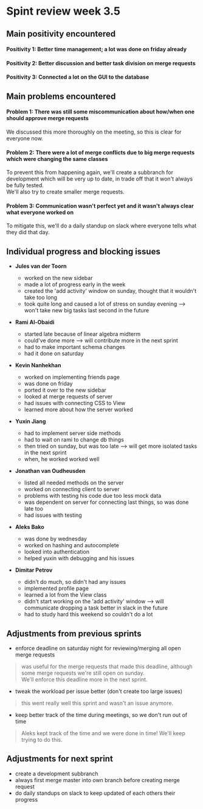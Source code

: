 # Spint review week 3.5

## Main positivity encountered
#### Positivity 1: Better time management; a lot was done on friday already

#### Positivity 2: Better discussion and better task division on merge requests

#### Positivity 3: Connected a lot on the GUI to the database

## Main problems encountered
#### Problem 1: There was still some miscommunication about how/when one should approve merge requests
We discussed this more thoroughly on the meeting, so this is clear for everyone now.

#### Problem 2: There were a lot of merge conflicts due to big merge requests which were changing the same classes
To prevent this from happening again, we'll create a subbranch for development which will be very up to date,
 in trade off that it won't always be fully tested.  
We'll also try to create smaller merge requests.

#### Problem 3: Communication wasn't perfect yet and it wasn't always clear what everyone worked on
To mitigate this, we'll do a daily standup on slack where everyone tells what they did that day.

## Individual progress and blocking issues
* **Jules van der Toorn**  
    * worked on the new sidebar
    * made a lot of progress early in the week
    * created the 'add activity' window on sunday, thought that it wouldn't take too long
    * took quite long and caused a lot of stress on sunday evening --> won't take new big tasks last second in the future
    
* **Rami Al-Obaidi**  
    * started late because of linear algebra midterm
    * could've done more --> will contribute more in the next sprint
    * had to make important schema changes
    * had it done on saturday
    
* **Kevin Nanhekhan**  
    * worked on implementing friends page
    * was done on friday
    * ported it over to the new sidebar
    * looked at merge requests of server
    * had issues with connecting CSS to View
    * learned more about how the server worked
    
* **Yuxin Jiang**  
    * had to implement server side methods
    * had to wait on rami to change db things
    * then tried on sunday, but was too late --> will get more isolated tasks in the next sprint
    * when, he worked worked well

* **Jonathan van Oudheusden**  
    * listed all needed methods on the server
    * worked on connecting client to server
    * problems with testing his code due too less mock data
    * was dependent on server for connecting last things, so was done late too
    * had issues with testing

* **Aleks Bako** 
    * was done by wednesday
    * worked on hashing and autocomplete
    * looked into authentication
    * helped yuxin with debugging and his issues

* **Dimitar Petrov**  
    * didn't do much, so didn't had any issues
    * implemented profile page
    * learned a lot from the View class
    * didn't start working on the 'add activity' window --> will communicate dropping a task better in slack in the future
    * had to study hard this weekend so couldn't do a lot
    
## Adjustments from previous sprints  
* enforce deadline on saturday night for reviewing/merging all open merge requests
> was useful for the merge requests that made this deadline, although some merge requests we're still open on sunday.  
We'll enforce this deadline more in the next sprint.
* tweak the workload per issue better (don't create too large issues)
> this went really well this sprint and wasn't an issue anymore.
* keep better track of the time during meetings, so we don't run out of time
> Aleks kept track of the time and we were done in time! We'll keep trying to do this.

## Adjustments for next sprint
* create a development subbranch
* always first merge master into own branch before creating merge request
* do daily standups on slack to keep updated of each others their progress